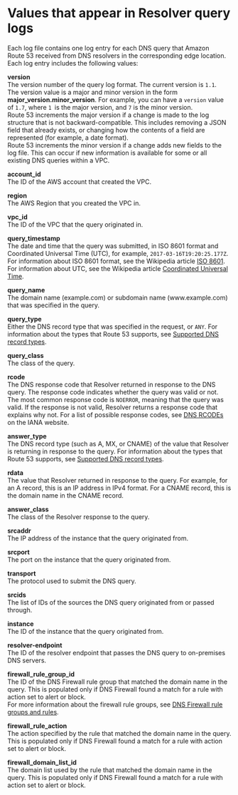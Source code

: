 # Values that appear in Resolver query logs<a name="resolver-query-logs-format"></a>

Each log file contains one log entry for each DNS query that Amazon Route 53 received from DNS resolvers in the corresponding edge location\. Each log entry includes the following values:

**version**  
The version number of the query log format\. The current version is `1.1`\.  
The version value is a major and minor version in the form **major\_version\.minor\_version**\. For example, you can have a `version` value of `1.7`, where `1 `is the major version, and `7` is the minor version\.  
Route 53 increments the major version if a change is made to the log structure that is not backward\-compatible\. This includes removing a JSON field that already exists, or changing how the contents of a field are represented \(for example, a date format\)\.  
 Route 53 increments the minor version if a change adds new fields to the log file\. This can occur if new information is available for some or all existing DNS queries within a VPC\. 

**account\_id**  
The ID of the AWS account that created the VPC\.

**region**  
The AWS Region that you created the VPC in\.

**vpc\_id**  
The ID of the VPC that the query originated in\.

**query\_timestamp**  
The date and time that the query was submitted, in ISO 8601 format and Coordinated Universal Time \(UTC\), for example, `2017-03-16T19:20:25.177Z`\.   
For information about ISO 8601 format, see the Wikipedia article [ISO 8601](https://en.wikipedia.org/wiki/ISO_8601)\. For information about UTC, see the Wikipedia article [Coordinated Universal Time](https://en.wikipedia.org/wiki/Coordinated_Universal_Time)\.

**query\_name**  
The domain name \(example\.com\) or subdomain name \(www\.example\.com\) that was specified in the query\.

**query\_type**  
Either the DNS record type that was specified in the request, or `ANY`\. For information about the types that Route 53 supports, see [Supported DNS record types](ResourceRecordTypes.md)\.

**query\_class**  
The class of the query\.

**rcode**  
The DNS response code that Resolver returned in response to the DNS query\. The response code indicates whether the query was valid or not\. The most common response code is `NOERROR`, meaning that the query was valid\. If the response is not valid, Resolver returns a response code that explains why not\. For a list of possible response codes, see [DNS RCODEs](https://www.iana.org/assignments/dns-parameters/dns-parameters.xhtml#dns-parameters-6) on the IANA website\.

**answer\_type**  
The DNS record type \(such as A, MX, or CNAME\) of the value that Resolver is returning in response to the query\. For information about the types that Route 53 supports, see [Supported DNS record types](ResourceRecordTypes.md)\.

**rdata**  
The value that Resolver returned in response to the query\. For example, for an A record, this is an IP address in IPv4 format\. For a CNAME record, this is the domain name in the CNAME record\. 

**answer\_class**  
The class of the Resolver response to the query\.

**srcaddr**  
The IP address of the instance that the query originated from\.

**srcport**  
The port on the instance that the query originated from\.

**transport**  
The protocol used to submit the DNS query\.

**srcids**  
The list of IDs of the sources the DNS query originated from or passed through\.

**instance**  
The ID of the instance that the query originated from\.

**resolver\-endpoint**  
The ID of the resolver endpoint that passes the DNS query to on\-premises DNS servers\.

**firewall\_rule\_group\_id**  
The ID of the DNS Firewall rule group that matched the domain name in the query\. This is populated only if DNS Firewall found a match for a rule with action set to alert or block\.  
For more information about the firewall rule groups, see [DNS Firewall rule groups and rules](resolver-dns-firewall-rule-groups.md)\.

**firewall\_rule\_action**  
The action specified by the rule that matched the domain name in the query\. This is populated only if DNS Firewall found a match for a rule with action set to alert or block\.

**firewall\_domain\_list\_id**  
The domain list used by the rule that matched the domain name in the query\. This is populated only if DNS Firewall found a match for a rule with action set to alert or block\.
